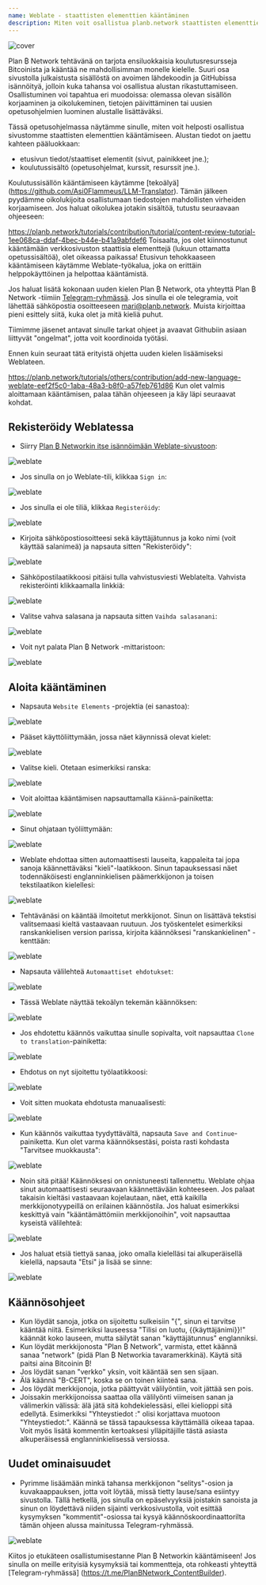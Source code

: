 ```yaml
---
name: Weblate - staattisten elementtien kääntäminen
description: Miten voit osallistua planb.network staattisten elementtien kääntämiseen?
---
```

![cover](assets/cover.webp)

Plan ₿ Network tehtävänä on tarjota ensiluokkaisia koulutusresursseja Bitcoinista ja kääntää ne mahdollisimman monelle kielelle. Suuri osa sivustolla julkaistusta sisällöstä on avoimen lähdekoodin ja GitHubissa isännöityä, jolloin kuka tahansa voi osallistua alustan rikastuttamiseen. Osallistuminen voi tapahtua eri muodoissa: olemassa olevan sisällön korjaaminen ja oikolukeminen, tietojen päivittäminen tai uusien opetusohjelmien luominen alustalle lisättäväksi.

Tässä opetusohjelmassa näytämme sinulle, miten voit helposti osallistua sivustomme staattisten elementtien kääntämiseen. Alustan tiedot on jaettu kahteen pääluokkaan:


- etusivun tiedot/staattiset elementit (sivut, painikkeet jne.);
- koulutussisältö (opetusohjelmat, kurssit, resurssit jne.).

Koulutussisällön kääntämiseen käytämme [tekoälyä] (https://github.com/Asi0Flammeus/LLM-Translator). Tämän jälkeen pyydämme oikolukijoita osallistumaan tiedostojen mahdollisten virheiden korjaamiseen. Jos haluat oikolukea jotakin sisältöä, tutustu seuraavaan ohjeeseen:

https://planb.network/tutorials/contribution/tutorial/content-review-tutorial-1ee068ca-ddaf-4bec-b44e-b41a9abfdef6
Toisaalta, jos olet kiinnostunut kääntämään verkkosivuston staattisia elementtejä (lukuun ottamatta opetussisältöä), olet oikeassa paikassa! Etusivun tehokkaaseen kääntämiseen käytämme Weblate-työkalua, joka on erittäin helppokäyttöinen ja helpottaa kääntämistä.

Jos haluat lisätä kokonaan uuden kielen Plan ₿ Network, ota yhteyttä Plan ₿ Network -tiimiin [Telegram-ryhmässä](https://t.me/PlanBNetwork_ContentBuilder). Jos sinulla ei ole telegramia, voit lähettää sähköpostia osoitteeseen mari@planb.network. Muista kirjoittaa pieni esittely siitä, kuka olet ja mitä kieliä puhut.

Tiimimme jäsenet antavat sinulle tarkat ohjeet ja avaavat Githubiin asiaan liittyvät "ongelmat", jotta voit koordinoida työtäsi.

Ennen kuin seuraat tätä erityistä ohjetta uuden kielen lisäämiseksi Weblateen.

https://planb.network/tutorials/others/contribution/add-new-language-weblate-eef2f5c0-1aba-48a3-b8f0-a57feb761d86
Kun olet valmis aloittamaan kääntämisen, palaa tähän ohjeeseen ja käy läpi seuraavat kohdat.

## Rekisteröidy Weblatessa


- Siirry [Plan ₿ Networkin itse isännöimään Weblate-sivustoon](https://weblate.planb.network/):

![weblate](assets/01.webp)


- Jos sinulla on jo Weblate-tili, klikkaa `Sign in`:

![weblate](assets/02.webp)


- Jos sinulla ei ole tiliä, klikkaa `Registeröidy`:

![weblate](assets/03.webp)


- Kirjoita sähköpostiosoitteesi sekä käyttäjätunnus ja koko nimi (voit käyttää salanimeä) ja napsauta sitten "Rekisteröidy":

![weblate](assets/04.webp)


- Sähköpostilaatikkoosi pitäisi tulla vahvistusviesti Weblatelta. Vahvista rekisteröinti klikkaamalla linkkiä:

![weblate](assets/05.webp)


- Valitse vahva salasana ja napsauta sitten `Vaihda salasanani`:

![weblate](assets/06.webp)


- Voit nyt palata Plan ₿ Network -mittaristoon:

![weblate](assets/07.webp)

## Aloita kääntäminen


- Napsauta `Website Elements` -projektia (ei sanastoa):

![weblate](assets/08.webp)


- Pääset käyttöliittymään, jossa näet käynnissä olevat kielet:

![weblate](assets/09.webp)


- Valitse kieli. Otetaan esimerkiksi ranska:

![weblate](assets/10.webp)


- Voit aloittaa kääntämisen napsauttamalla `Käännä`-painiketta:

![weblate](assets/11.webp)


- Sinut ohjataan työliittymään:

![weblate](assets/12.webp)


- Weblate ehdottaa sitten automaattisesti lauseita, kappaleita tai jopa sanoja käännettäväksi "kieli"-laatikkoon. Sinun tapauksessasi näet todennäköisesti englanninkielisen päämerkkijonon ja toisen tekstilaatikon kielellesi:

![weblate](assets/13.webp)


- Tehtävänäsi on kääntää ilmoitetut merkkijonot. Sinun on lisättävä tekstisi valitsemaasi kieltä vastaavaan ruutuun. Jos työskentelet esimerkiksi ranskankielisen version parissa, kirjoita käännöksesi "ranskankielinen" -kenttään:

![weblate](assets/14.webp)


- Napsauta välilehteä `Automaattiset ehdotukset`:

![weblate](assets/15.webp)


- Tässä Weblate näyttää tekoälyn tekemän käännöksen:

![weblate](assets/16.webp)


- Jos ehdotettu käännös vaikuttaa sinulle sopivalta, voit napsauttaa `Clone to translation`-painiketta:

![weblate](assets/17.webp)


- Ehdotus on nyt sijoitettu työlaatikkoosi:

![weblate](assets/18.webp)


- Voit sitten muokata ehdotusta manuaalisesti:

![weblate](assets/19.webp)


- Kun käännös vaikuttaa tyydyttävältä, napsauta `Save and Continue`-painiketta. Kun olet varma käännöksestäsi, poista rasti kohdasta "Tarvitsee muokkausta":

![weblate](assets/20.webp)


- Noin sitä pitää! Käännöksesi on onnistuneesti tallennettu. Weblate ohjaa sinut automaattisesti seuraavaan käännettävään kohteeseen. Jos palaat takaisin kieltäsi vastaavaan kojelautaan, näet, että kaikilla merkkijonotyypeillä on erilainen käännöstila. Jos haluat esimerkiksi keskittyä vain "kääntämättömiin merkkijonoihin", voit napsauttaa kyseistä välilehteä:

![weblate](assets/21.webp)


- Jos haluat etsiä tiettyä sanaa, joko omalla kielelläsi tai alkuperäisellä kielellä, napsauta "Etsi" ja lisää se sinne:

![weblate](assets/22.webp)

## Käännösohjeet


- Kun löydät sanoja, jotka on sijoitettu sulkeisiin "{", sinun ei tarvitse kääntää niitä. Esimerkiksi lauseessa "Tilisi on luotu, {{käyttäjänimi}}!" käännät koko lauseen, mutta säilytät sanan "käyttäjätunnus" englanniksi.
- Kun löydät merkkijonosta "Plan ₿ Network", varmista, ettet käännä sanaa "network" (pidä Plan ₿ Networkia tavaramerkkinä). Käytä sitä paitsi aina Bitcoinin ₿!
- Jos löydät sanan "verkko" yksin, voit kääntää sen sen sijaan.
- Älä käännä "B-CERT", koska se on toinen kiinteä sana.
- Jos löydät merkkijonoja, jotka päättyvät välilyöntiin, voit jättää sen pois.
- Joissakin merkkijonoissa saattaa olla välilyönti viimeisen sanan ja välimerkin välissä: älä jätä sitä kohdekielessäsi, ellei kielioppi sitä edellytä. Esimerkiksi "Yhteystiedot :" olisi korjattava muotoon "Yhteystiedot:". Käännä se tässä tapauksessa käyttämällä oikeaa tapaa. Voit myös lisätä kommentin kertoaksesi ylläpitäjille tästä asiasta alkuperäisessä englanninkielisessä versiossa.

## Uudet ominaisuudet


- Pyrimme lisäämään minkä tahansa merkkijonon "selitys"-osion ja kuvakaappauksen, jotta voit löytää, missä tietty lause/sana esiintyy sivustolla. Tällä hetkellä, jos sinulla on epäselvyyksiä joistakin sanoista ja sinun on löydettävä niiden sijainti verkkosivustolla, voit esittää kysymyksen "kommentit"-osiossa tai kysyä käännöskoordinaattorilta tämän ohjeen alussa mainitussa Telegram-ryhmässä.

![weblate](assets/23.webp)

Kiitos jo etukäteen osallistumisestanne Plan ₿ Networkin kääntämiseen! Jos sinulla on meille erityisiä kysymyksiä tai kommentteja, ota rohkeasti yhteyttä [Telegram-ryhmässä] (https://t.me/PlanBNetwork_ContentBuilder).